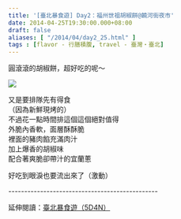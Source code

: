 ```yaml
---
title: '[臺北暴食遊] Day2：福州世祖胡椒餅@饒河街夜市'
date: 2014-04-25T19:30:00.000+08:00
draft: false
aliases: [ "/2014/04/day2_25.html" ]
tags : [flavor - 行膳積腹, travel - 臺灣・臺北]
---
```


圓滾滾的胡椒餅，超好吃的呢～  

![](/images/taipei2n.jpg)

又是要排隊先有得食  
（因為新鮮現烤的）  
不過花一點時間排這個這個絕對值得  
外脆內香軟，面層酥酥脆  
裡面的豬肉餡充滿肉汁  
加上爆香的胡椒味  
配合著爽脆卻帶汁的宜蘭蔥  
  
好吃到眼淚也要流出來了（激動）  
  
\-----------------------------------------------  
  
延伸閱讀：[臺北暴食遊（5D4N）](https://hidie.net/taipei5d4n/)
